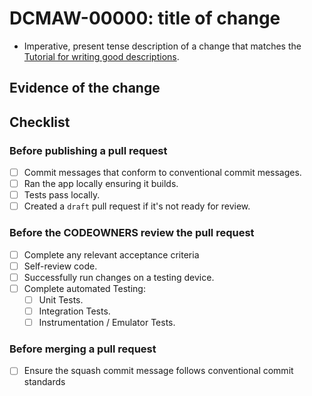 [Tutorial for writing good descriptions]: https://cbea.ms/git-commit/

[//]: # (Be mindful that the PR title also needs to follow conventional commit standards)

# DCMAW-00000: title of change

- Imperative, present tense description of a change that matches the
  [Tutorial for writing good descriptions].

[//]: # (e.g. "- Create 'androidLibrary' Gradle module.")

## Evidence of the change


[//]: # (Screenshots / uploaded videos go here)

## Checklist

### Before publishing a pull request

- [ ] Commit messages that conform to conventional commit messages.
- [ ] Ran the app locally ensuring it builds.
- [ ] Tests pass locally.
- [ ] Created a `draft` pull request if it's not ready for review.

### Before the CODEOWNERS review the pull request

- [ ] Complete any relevant acceptance criteria
- [ ] Self-review code.
- [ ] Successfully run changes on a testing device.
- [ ] Complete automated Testing:
    * [ ] Unit Tests.
    * [ ] Integration Tests.
    * [ ] Instrumentation / Emulator Tests.

### Before merging a pull request
- [ ] Ensure the squash commit message follows conventional commit standards